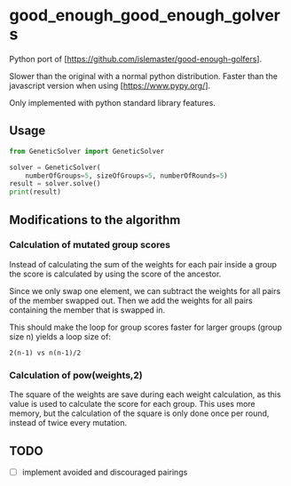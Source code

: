 # good_enough_good_enough_golvers

Python port of [https://github.com/islemaster/good-enough-golfers].

Slower than the original with a normal python distribution.
Faster than the javascript version when using [https://www.pypy.org/].

Only implemented with python standard library features.

## Usage

```python
from GeneticSolver import GeneticSolver

solver = GeneticSolver(
    numberOfGroups=5, sizeOfGroups=5, numberOfRounds=5)
result = solver.solve()
print(result)
```
## Modifications to the algorithm

### Calculation of mutated group scores
Instead of calculating the sum of the weights for each pair inside a group the score is calculated
by using the score of the ancestor.

Since we only swap one element, we can subtract the weights for all pairs of the member swapped out.
Then we add the weights for all pairs containing the member that is swapped in.

This should make the loop for group scores faster for larger groups (group size n) yields a loop size of: 
```
2(n-1) vs n(n-1)/2
```

### Calculation of pow(weights,2)
The square of the weights are save during each weight calculation, as this value is used to calculate the score
for each group. This uses more memory, but the calculation of the square is only done once per round, instead of
twice every mutation.

## TODO
- [ ] implement avoided and discouraged pairings




